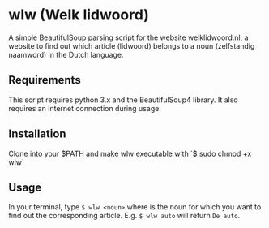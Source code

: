 # wlw (Welk lidwoord)
A simple BeautifulSoup parsing script for the website welklidwoord.nl, a website to find out which article (lidwoord) belongs to a noun (zelfstandig naamword) in the Dutch language.

## Requirements
This script requires python 3.x and the BeautifulSoup4 library. It also requires an internet connection during usage.

## Installation
Clone into your $PATH and make wlw executable with `$ sudo chmod +x wlw`

## Usage
In your terminal, type `$ wlw <noun>` where <noun> is the noun for which you want to find out the corresponding article. E.g. `$ wlw auto` will return `De auto`.
